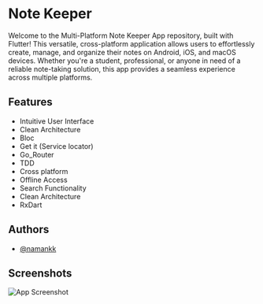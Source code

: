 
# Note Keeper

Welcome to the Multi-Platform Note Keeper App repository, built with Flutter! This versatile, cross-platform application allows users to effortlessly create, manage, and organize their notes on Android, iOS, and macOS devices. Whether you're a student, professional, or anyone in need of a reliable note-taking solution, this app provides a seamless experience across multiple platforms.

## Features

- Intuitive User Interface
- Clean Architecture
- Bloc
- Get it (Service locator)
- Go_Router
- TDD
- Cross platform
- Offline Access
- Search Functionality
- Clean Architecture
- RxDart


## Authors

- [@namankk](https://github.com/namankk)


## Screenshots

![App Screenshot](https://via.placeholder.com/468x300?text=App+Screenshot+Here)

